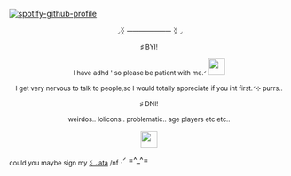 [![spotify-github-profile](https://spotify-github-profile.kittinanx.com/api/view?uid=31h2oxcakzrsylfusd5gsgblhgxe&cover_image=true&theme=novatorem&show_offline=false&background_color=000000&interchange=false&bar_color=ffffff&bar_color_cover=false)](https://github.com/kittinan/spotify-github-profile)


<p align="center">◞ᛝ ──────── ᛝ◞

<p align="center"><sub>♯ BYI!<sub></sub> 

<p align="center"><sub>I have adhd ' so please be patient with me.ᐟ <img src="https://i.postimg.cc/cCnbgCyW/Tumblr-l-919228936639251.gif" alt="" width="30">
</p>
<p align="center"><sub> I get very nervous to talk to people,so I would totally appreciate if you int first.ᐟ⊹ purrs..</sub>
<p align="center"><sub>♯ DNI!<sub></sub> 
<p align="center"><sub> weirdos.. lolicons.. problematic.. age players etc etc.. <sub></sub> 
<p align="center">
 <p align="center">
  <p align="center">
  <p align="center">
  <img src="https://i.postimg.cc/ZnbS66Hm/Tumblr-l-18355054906170.png" alt=""width="30">
</p>
 <sub>could you maybe sign my <a href="https://strawpawsie.atabook.org">ᛝ◞ ata</a> /nf</sub> .ᐟ =^_^=
</p>







  







  
